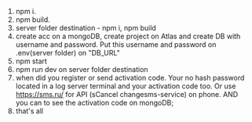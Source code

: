 1) npm i.
2) npm build.
3) server folder destination - npm i, npm build
4) create acc on a mongoDB, create project on Atlas and create DB with username and password. Put this username and password on .env(server folder) on "DB_URL"
5) npm start 
6) npm run dev on server folder destination
7) when did you register or send activation code.  Your no hash password located in a log server terminal and your activation code too.  Or use https://sms.ru/ for API (sCancel changesms-service) on phone. AND you can to see the activation code on mongoDB; 
8) that's all
